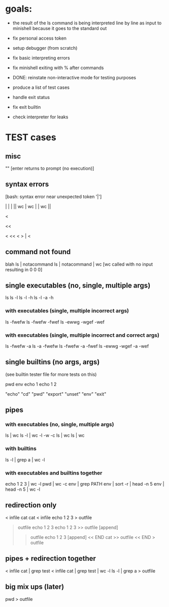 # goals:

- the result of the ls command is being interpreted line by line as input to minishell because it goes to the standard out

- fix personal access token
- setup debugger (from scratch)
- fix basic interpreting errors
- fix minishell exiting with % after commands
- DONE: reinstate non-interactive mode for testing purposes
- produce a list of test cases
- handle exit status
- fix exit builtin
- check interpreter for leaks

# TEST cases

## misc

"" [enter returns to prompt (no execution)]

## syntax errors
[bash: syntax error near unexpected token '|']

|
| |
||
wc |
wc | |
wc ||
>
<
>>
<<
>> >
< <<
< >
| <

## command not found

blah
ls | notacommand
ls | notacommand | wc [wc called with no input resulting in 0 0 0]

## single executables (no, single, multiple args)

ls
ls -l
ls -l -h
ls -l -a -h

### with executables (single, multiple incorrect args)

ls -fwefw
ls -fwefw -fwef
ls -ewwg -wgef -wef

### with executables (single, multiple incorrect and correct args)

ls -fwefw -a
ls -a -fwefw
ls -fwefw -a -fwef
ls -ewwg -wgef -a -wef

## single builtins (no args, args)
(see builtin tester file for more tests on this)

pwd
env
echo 1
echo 1 2

"echo"
"cd"
"pwd"
"export"
"unset"
"env"
"exit"

## pipes

### with executables (no, single, multiple args)

ls | wc
ls -l | wc -l -w -c
ls | wc
ls | wc

### with builtins

ls -l | grep a | wc -l

### with executables and builtins together

echo 1 2 3 | wc -l
pwd | wc -c
env | grep PATH
env | sort -r | head -n 5
env | head -n 5 | wc -l

## redirection only

< infile cat
cat < infile
echo 1 2 3 > outfile
> outfile echo 1 2 3
echo 1 2 3 >> outfile [append]
>> outfile echo 1 2 3 [append]
<< END cat >> outfile
<< END > outfile

## pipes + redirection together

< infile cat | grep test
< infile cat | grep test | wc -l
ls -l | grep a > outfile

## big mix ups (later)

pwd > outfile
